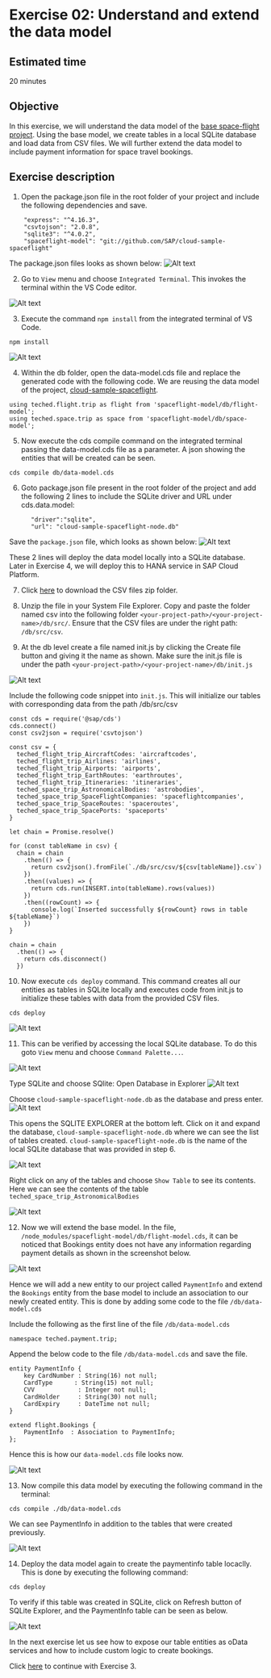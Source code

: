 # Exercise 02: Understand and extend the data model

## Estimated time

20 minutes

## Objective

In this exercise, we will understand the data model of the [base space-flight project](https://github.com/SAP/cloud-sample-spaceflight). Using the base model, we create tables in a local SQLite database and load data from CSV files. We will further extend the data model to include payment information for space travel bookings.

## Exercise description

1. Open the package.json file in the root folder of your project and include the following dependencies and save.
```
    "express": "^4.16.3",
    "csvtojson": "2.0.8",
    "sqlite3": "^4.0.2",
    "spaceflight-model": "git://github.com/SAP/cloud-sample-spaceflight"
```

The package.json files looks as shown below:
![Alt text](./images/package.png?raw=true) 

2. Go to `View` menu and choose `Integrated Terminal`. This invokes the terminal within the VS Code editor.

![Alt text](./images/invoke_terminal.png?raw=true) 

3. Execute the command `npm install` from the integrated terminal of VS Code. 
```
npm install
```
![Alt text](./images/npm_install.png?raw=true)

4. Within the db folder, open the data-model.cds file and replace the generated code with the following code. We are reusing the data model of the project, [cloud-sample-spaceflight](https://github.com/SAP/cloud-sample-spaceflight).

```
using teched.flight.trip as flight from 'spaceflight-model/db/flight-model';
using teched.space.trip as space from 'spaceflight-model/db/space-model';
```
5. Now execute the cds compile command on the integrated terminal passing the data-model.cds file as a parameter. A json showing the entities that will be created can be seen.
```
cds compile db/data-model.cds
```
6. Goto package.json file present in the root folder of the project and add the following 2 lines to include the SQLite driver and URL under cds.data.model:
```
      "driver":"sqlite",            
      "url": "cloud-sample-spaceflight-node.db"
```
Save the `package.json` file, which looks as shown below:
![Alt text](./images/sql_driver.png?raw=true)

These 2 lines will deploy the data model locally into a SQLite database. Later in Exercise 4, we will deploy this to HANA service in SAP Cloud Platform.

7. Click [here](https://github.wdf.sap.corp/te18/cloud-samples-spaceflight-node/raw/master/docs/csv.zip) to download the CSV files zip folder. 

8. Unzip the file in your System File Explorer. Copy and paste the folder named csv into the following folder `<your-project-path>/<your-project-name>/db/src/`. Ensure that the CSV files are under the right path: `/db/src/csv`.

9. At the db level create a file named init.js by clicking the Create file button and giving it the name as shown. Make sure the init.js file is under the path `<your-project-path>/<your-project-name>/db/init.js`

![Alt text](./images/init.png?raw=true)

Include the following code snippet into `init.js`. This will initialize our tables with corresponding data from the path /db/src/csv
```
const cds = require('@sap/cds')
cds.connect()
const csv2json = require('csvtojson')

const csv = {
  teched_flight_trip_AircraftCodes: 'aircraftcodes',
  teched_flight_trip_Airlines: 'airlines',
  teched_flight_trip_Airports: 'airports',
  teched_flight_trip_EarthRoutes: 'earthroutes',
  teched_flight_trip_Itineraries: 'itineraries',
  teched_space_trip_AstronomicalBodies: 'astrobodies',
  teched_space_trip_SpaceFlightCompanies: 'spaceflightcompanies',
  teched_space_trip_SpaceRoutes: 'spaceroutes',
  teched_space_trip_SpacePorts: 'spaceports'
}

let chain = Promise.resolve()

for (const tableName in csv) {
  chain = chain
    .then(() => {
      return csv2json().fromFile(`./db/src/csv/${csv[tableName]}.csv`)
    })
    .then((values) => {
      return cds.run(INSERT.into(tableName).rows(values))
    })
    .then((rowCount) => {
      console.log(`Inserted successfully ${rowCount} rows in table ${tableName}`)
    })
}

chain = chain
  .then(() => {
    return cds.disconnect()
  })
```

10. Now execute `cds deploy` command. This command creates all our entities as tables in SQLite locally and executes code from init.js to initialize these tables with data from the provided CSV files. 
```
cds deploy
```
![Alt text](./images/table_initialize.png?raw=true)

11. This can be verified by accessing the local SQLite database. To do this goto `View` menu and choose `Command Palette...`.

![Alt text](./images/command_palette.png?raw=true)

Type SQLite and choose SQlite: Open Database in Explorer
![Alt text](./images/SQLite_open.png?raw=true)

Choose `cloud-sample-spaceflight-node.db` as the database and press enter. 
![Alt text](./images/open_db.png?raw=true)

This opens the SQLITE EXPLORER at the bottom left. Click on it and expand the database, `cloud-sample-spaceflight-node.db` where we can see the list of tables created. `cloud-sample-spaceflight-node.db` is the name of the local SQLite database that was provided in step 6.

![Alt text](./images/sqlite_left.png?raw=true)

Right click on any of the tables and choose `Show Table` to see its contents. Here we can see the contents of the table `teched_space_trip_AstronomicalBodies`

![Alt text](./images/table_contents.png?raw=true)

12. Now we will extend the base model. In the file, `/node_modules/spaceflight-model/db/flight-model.cds`, it can be noticed that Bookings entity does not have any information regarding payment details as shown in the screenshot below. 

![Alt text](./images/bookings.png?raw=true)

Hence we will add a new entity to our project called `PaymentInfo` and extend the `Bookings` entity from the base model to include an association to our newly created entity. This is done by adding some code to the file `/db/data-model.cds`

Include the following as the first line of the file `/db/data-model.cds`
```
namespace teched.payment.trip;
```
Append the below code to the file `/db/data-model.cds` and save the file.
```
entity PaymentInfo {
    key CardNumber : String(16) not null;
    CardType      : String(15) not null;
    CVV            : Integer not null;
    CardHolder     : String(30) not null;
    CardExpiry     : DateTime not null;
}

extend flight.Bookings {
    PaymentInfo  : Association to PaymentInfo;
};
```

Hence this is how our `data-model.cds` file looks now.

![Alt text](./images/dataModelExtend.png?raw=true)

13. Now compile this data model by executing the following command in the terminal:
```
cds compile ./db/data-model.cds
```
We can see PaymentInfo in addition to the tables that were created previously.

![Alt text](./images/payment_compile.png?raw=true)

14. Deploy the data model again to create the paymentinfo table locaclly. This is done by executing the following command:
```
cds deploy
```
To verify if this table was created in SQLite, click on Refresh button of SQLite Explorer, and the PaymentInfo table can be seen as below.

![Alt text](./images/payment_table.png?raw=true)

In the next exercise let us see how to expose our table entities as oData services and how to include custom logic to create bookings.

Click [here](../exercise03/README.md) to continue with Exercise 3.
